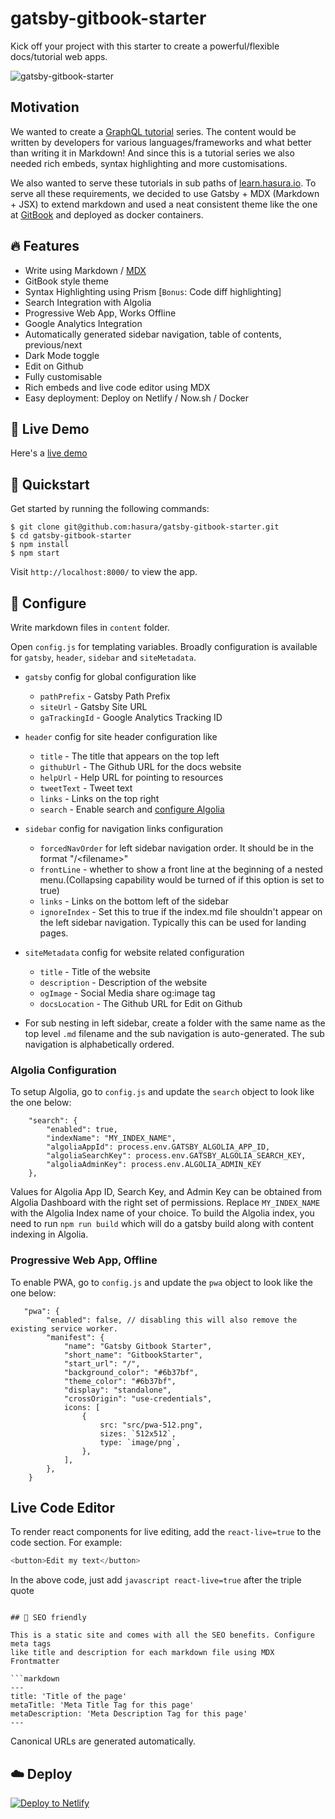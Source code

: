 # gatsby-gitbook-starter

Kick off your project with this starter to create a powerful/flexible
docs/tutorial web apps.

![gatsby-gitbook-starter](https://graphql-engine-cdn.hasura.io/learn-hasura/gatsby-gitbook-starter/assets/documentation_app_blog.png)

## Motivation

We wanted to create a [GraphQL tutorial](https://learn.hasura.io) series. The
content would be written by developers for various languages/frameworks and what
better than writing it in Markdown! And since this is a tutorial series we also
needed rich embeds, syntax highlighting and more customisations.

We also wanted to serve these tutorials in sub paths of
[learn.hasura.io](https://learn.hasura.io). To serve all these requirements, we
decided to use Gatsby + MDX (Markdown + JSX) to extend markdown and used a neat
consistent theme like the one at [GitBook](https://www.gitbook.com) and deployed
as docker containers.

## 🔥 Features

- Write using Markdown / [MDX](https://github.com/mdx-js/mdx)
- GitBook style theme
- Syntax Highlighting using Prism [`Bonus`: Code diff highlighting]
- Search Integration with Algolia
- Progressive Web App, Works Offline
- Google Analytics Integration
- Automatically generated sidebar navigation, table of contents, previous/next
- Dark Mode toggle
- Edit on Github
- Fully customisable
- Rich embeds and live code editor using MDX
- Easy deployment: Deploy on Netlify / Now.sh / Docker

## 🔗 Live Demo

Here's a [live demo](https://learn.hasura.io/graphql/react)

## 🚀 Quickstart

Get started by running the following commands:

```
$ git clone git@github.com:hasura/gatsby-gitbook-starter.git
$ cd gatsby-gitbook-starter
$ npm install
$ npm start
```

Visit `http://localhost:8000/` to view the app.

## 🔧 Configure

Write markdown files in `content` folder.

Open `config.js` for templating variables. Broadly configuration is available
for `gatsby`, `header`, `sidebar` and `siteMetadata`.

- `gatsby` config for global configuration like

  - `pathPrefix` - Gatsby Path Prefix
  - `siteUrl` - Gatsby Site URL
  - `gaTrackingId` - Google Analytics Tracking ID

- `header` config for site header configuration like

  - `title` - The title that appears on the top left
  - `githubUrl` - The Github URL for the docs website
  - `helpUrl` - Help URL for pointing to resources
  - `tweetText` - Tweet text
  - `links` - Links on the top right
  - `search` - Enable search and
    [configure Algolia](https://www.gatsbyjs.org/docs/adding-search-with-algolia/)

- `sidebar` config for navigation links configuration

  - `forcedNavOrder` for left sidebar navigation order. It should be in the
    format "/\<filename>"
  - `frontLine` - whether to show a front line at the beginning of a nested
    menu.(Collapsing capability would be turned of if this option is set to
    true)
  - `links` - Links on the bottom left of the sidebar
  - `ignoreIndex` - Set this to true if the index.md file shouldn't appear on
    the left sidebar navigation. Typically this can be used for landing pages.

- `siteMetadata` config for website related configuration

  - `title` - Title of the website
  - `description` - Description of the website
  - `ogImage` - Social Media share og:image tag
  - `docsLocation` - The Github URL for Edit on Github

- For sub nesting in left sidebar, create a folder with the same name as the top
  level `.md` filename and the sub navigation is auto-generated. The sub
  navigation is alphabetically ordered.

### Algolia Configuration

To setup Algolia, go to `config.js` and update the `search` object to look like
the one below:

```...,
	"search": {
		"enabled": true,
		"indexName": "MY_INDEX_NAME",
		"algoliaAppId": process.env.GATSBY_ALGOLIA_APP_ID,
		"algoliaSearchKey": process.env.GATSBY_ALGOLIA_SEARCH_KEY,
		"algoliaAdminKey": process.env.ALGOLIA_ADMIN_KEY
	},
```

Values for Algolia App ID, Search Key, and Admin Key can be obtained from
Algolia Dashboard with the right set of permissions. Replace `MY_INDEX_NAME`
with the Algolia Index name of your choice. To build the Algolia index, you need
to run `npm run build` which will do a gatsby build along with content indexing
in Algolia.

### Progressive Web App, Offline

To enable PWA, go to `config.js` and update the `pwa` object to look like the
one below:

```
   "pwa": {
        "enabled": false, // disabling this will also remove the existing service worker.
        "manifest": {
            "name": "Gatsby Gitbook Starter",
            "short_name": "GitbookStarter",
            "start_url": "/",
            "background_color": "#6b37bf",
            "theme_color": "#6b37bf",
            "display": "standalone",
            "crossOrigin": "use-credentials",
            icons: [
                {
                    src: "src/pwa-512.png",
                    sizes: `512x512`,
                    type: `image/png`,
                },
            ],
        },
    }
```

## Live Code Editor

To render react components for live editing, add the `react-live=true` to the
code section. For example:

```javascript react-live=true
<button>Edit my text</button>
```

In the above code, just add `javascript react-live=true` after the triple quote

````to start rendering react components that can be edited by users.

## 🤖 SEO friendly

This is a static site and comes with all the SEO benefits. Configure meta tags
like title and description for each markdown file using MDX Frontmatter

```markdown
---
title: 'Title of the page'
metaTitle: 'Meta Title Tag for this page'
metaDescription: 'Meta Description Tag for this page'
---
````

Canonical URLs are generated automatically.

## ☁️ Deploy

[![Deploy to Netlify](https://www.netlify.com/img/deploy/button.svg)](https://app.netlify.com/start/deploy?repository=https://github.com/hasura/gatsby-gitbook-starter)
